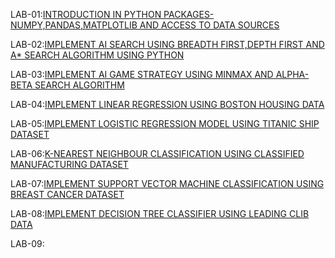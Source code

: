 LAB-01:[INTRODUCTION IN PYTHON PACKAGES-NUMPY,PANDAS,MATPLOTLIB AND ACCESS TO DATA SOURCES](https://github.com/sriram5525/AIML/blob/main/lab01.ipynb)

LAB-02:[IMPLEMENT AI SEARCH USING BREADTH FIRST,DEPTH FIRST AND A* SEARCH ALGORITHM USING PYTHON](https://github.com/sriram5525/AIML/blob/main/lab02.ipynb)

LAB-03:[IMPLEMENT AI GAME STRATEGY USING MINMAX AND ALPHA-BETA SEARCH ALGORITHM](https://github.com/sriram5525/AIML/blob/main/AIML_LAB_03.ipynb)

LAB-04:[IMPLEMENT LINEAR REGRESSION USING BOSTON HOUSING DATA](https://github.com/sriram5525/AIML/blob/main/Lab-04.ipynb)

LAB-05:[IMPLEMENT LOGISTIC REGRESSION MODEL USING TITANIC SHIP DATASET](https://github.com/sriram5525/AIML/blob/main/LAb.05.ipynb)

LAB-06:[K-NEAREST NEIGHBOUR CLASSIFICATION USING CLASSIFIED MANUFACTURING DATASET](https://github.com/sriram5525/AIML/blob/main/Lab-06.ipynb)

LAB-07:[IMPLEMENT SUPPORT VECTOR MACHINE CLASSIFICATION USING BREAST CANCER DATASET](https://github.com/sriram5525/AIML/blob/main/AIML_LAB_07.ipynb)

LAB-08:[IMPLEMENT DECISION TREE CLASSIFIER USING LEADING CLIB DATA](https://github.com/sriram5525/AIML/blob/main/AIML_LAB_08.ipynb)

LAB-09:[](https://github.com/sriram5525/AIML/blob/main/Lab09-RF_Classification.ipynb)
